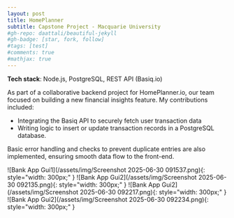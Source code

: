 ```yaml
---
layout: post
title: HomePlanner
subtitle: Capstone Project - Macquarie University
#gh-repo: daattali/beautiful-jekyll
#gh-badge: [star, fork, follow]
#tags: [test]
#comments: true
#mathjax: true
---
```


**Tech stack**: Node.js, PostgreSQL, REST API (Basiq.io)

As part of a collaborative backend project for HomePlanner.io, our team focused on building a new financial insights feature. My contributions included:

- Integrating the Basiq API to securely fetch user transaction data 
- Writing logic to insert or update transaction records in a PostgreSQL database. 

Basic error handling and checks to prevent duplicate entries are also implemented, ensuring smooth data flow to the front-end.

![Bank App Gui1](/assets/img/Screenshot 2025-06-30 091537.png){: style="width: 300px;" }
![Bank App Gui2](/assets/img/Screenshot 2025-06-30 092135.png){: style="width: 300px;" }
![Bank App Gui2](/assets/img/Screenshot 2025-06-30 092217.png){: style="width: 300px;" }
![Bank App Gui2](/assets/img/Screenshot 2025-06-30 092234.png){: style="width: 300px;" }